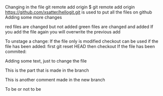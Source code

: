 Changing in the file
git remote add origin 
$ git remote add origin https://github.com/xsatter/hellogit.git
is used to put all the files on github 
Adding some more changes

red files are changed but not added 
green files are changed and added
If you add the file again you will overwrite the previous add

To unstage a change:
	If the file only is modified checkout can be used
	if the file has been added: first git reset HEAD <filename>
	then checkout
	If the file has been commited:
	
Adding some text, just to change the file 

This is the part that is made in the branch

This is another comment made in the new branch

To be or not to be

